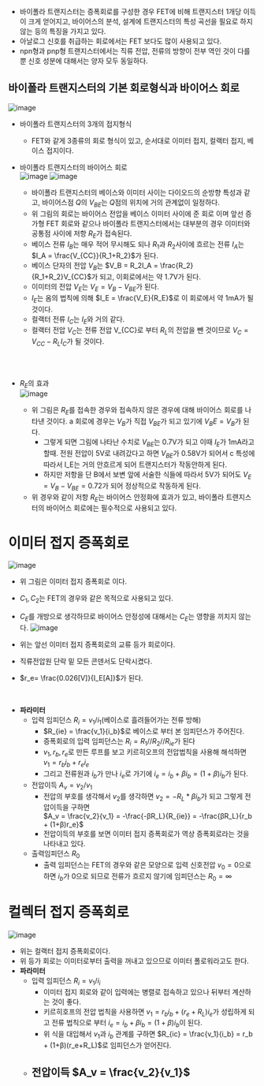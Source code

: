 - 바이폴라 트랜지스터는 증폭회로를 구성한 경우 FET에 비해 트랜지스터 1개당 이득이 크게 얻어지고, 바이어스의 분석, 설계에 트랜지스터의 특성 곡선을 필요로 하지 않는 등의 특징을 가지고 있다.
- 아날로그 신호를 취급하는 회로에서는 FET 보다도 많이 사용되고 있다.
- npn형과 pnp형 트랜지스터에서는 직류 전압, 전류의 방향이 전부 역인 것이 다를 뿐 신호 성분에 대해서는 양자 모두 동일하다.


## 바이폴라 트랜지스터의 기본 회로형식과 바이어스 회로
![image](https://github.com/user-attachments/assets/c8c739c3-669b-4ec2-b7e1-b6e4893e0bf4)

- 바이폴라 트랜지스터의 3개의 접지형식
  - FET와 같게 3종류의 회로 형식이 있고, 순서대로 이미터 접지, 컬랙터 접지, 베이스 접지이다.
- 바이폴라 트랜지스터의 바이어스 회로<br>
![image](https://github.com/user-attachments/assets/348319ce-10ad-4c32-aa88-094803017a9a)
![image](https://github.com/user-attachments/assets/2b9d924d-561a-4d95-84f0-234c4b127291)

  - 바이폴라 트랜지스터의 베이스와 이미터 사이는 다이오드의 순방향 특성과 같고, 바이어스점 $Q$의 $V_{BE}$는 $Q$점의 위치에 거의 관계없이 일정하다.
  - 위 그림의 회로는 바이어스 전압을 베이스 이미터 사이에 준 회로 이며 앞선 증가형 FET 회로와 같으나 바이폴라 트랜지스터에서는 대부분의 경우 이미터와 공통점 사이에 저항 $R_E$가 접속된다.
  - 베이스 전류 $I_B$는 매우 적어 무시해도 되나 $R_1$과 $R_2$사이에 흐르는 전류 $I_A$는<br> $I_A = \frac{V_{CC}}{R_1+R_2}$가 된다.
  - 베이스 단자의 전압 $V_B$는 $V_B = R_2I_A = \frac{R_2}{R_1+R_2}V_{CC}$가 되고, 이회로에서는 약 1.7V가 된다.
  - 이미터의 전압 $V_E$는 $V_E = V_B - V_{BE}$가 된다.
  - $I_E$는 옴의 법칙에 의해 $I_E = \frac{V_E}{R_E}$로 이 회로에서 약 1mA가 될 것이다.
  - 컬랙터 전류 $I_C$는 $I_E$와 거의 같다.
  - 컬랙터 전압 $V_C$는 전류 전압 V_{CC}로 부터 $R_L$의 전압을 뺀 것이므로 $V_C = V_{CC} - R_LI_C$가 될 것이다.

<br>
<br>

- $R_E$의 효과<br>
![image](https://github.com/user-attachments/assets/cf1d70a9-b4c3-4d86-beef-58e6649ed292)

  - 위 그림은 $R_E$를 접속한 경우와 접속하지 않은 경우에 대해 바이어스 회로를 나타낸 것이다. a 회로에 경우는 $V_B$가 직접 $V_{BE}$가 되고 있기에 $V_BE = V_B$가 된다.
    - 그렇게 되면 그림에 나타난 수치로 $V_{BE}$는 0.7V가 되고 이때 $I_E$가 1mA라고 할때. 전원 전압이 5V로 내려갔다고 하면 $V_{BE}$가 0.58V가 되어서 c 특성에 따라서 I_E는 거의 안흐르게 되어 트랜지스터가 작동안하게 된다.
    - 하지만 저항을 단 B에서 보변 앞에 서술한 식들에 따라서 5V가 되어도 $V_E = V_B - V_{BE} = 0.72$가 되어 정상적으로 작동하게 된다.
  - 위 경우와 같이 저항 $R_E$는 바이어스 안정화에 효과가 있고, 바이폴라 트랜지스터의 바이어스 회로에는 필수적으로 사용되고 있다.

# 이미터 접지 증폭회로
![image](https://github.com/user-attachments/assets/892718f9-8d90-4c5d-b7db-023d080094e0)

- 위 그림은 이미터 접지 증폭회로 이다.
- $C_1, C_2$는 FET의 경우와 같은 목적으로 사용되고 있다.
- $C_E$를 개방으로 생각하므로 바이어스 안정성에 대해서는 $C_E$는 영향을 끼치지 않는다.
![image](https://github.com/user-attachments/assets/64dac7bb-ab77-459e-9c6e-1681c1ec0c9c)

- 위는 앞선 이미터 접지 증폭회로의 교류 등가 회로이다.
- 직류전압원 단락 밑 모든 콘덴서도 단락시켰다.
- $r_e= \frac{0.026[V]}{I_E[A]}$가 된다.
<br>

- **파라미터**
  - 입력 임피던스 $R_i = v_1/i_1$(베이스로 흘려들어가는 전류 방해)
    - $R_{ie} = \frac{v_1}{i_b}$로 베이스로 부터 본 임피던스가 주어진다.
    - 증폭회로의 입력 임피던스는 $R_i = R_1 // R_2 // R_{ie}$가 된다
    - $v_1, r_b, r_e$로 만든 루프를 보고 키르히오프의 전압법칙을 사용해 해석하면 $v_1 = r_bi_b + r_ei_e$
    - 그리고 전류원과 $i_b$가 만나 $i_e$로 가기에 $i_e = i_b + βi_b = (1+β)i_b$가 된다.
  - 전압이득 $A_v = v_2/v_1$
    - 전압의 부호를 생각해서 $v_2$를 생각하면 $v_2 = -R_L * βi_b$가 되고 그렇게 전압이득을 구하면 <br> $A_v = \frac{v_2}{v_1} = -\frac{-βR_L}{R_{ie}} = -\frac{βR_L}{r_b + (1+β)r_e}$
    - 전압이득의 부호를 보면 이미터 접지 증폭회로가 역상 증폭회로라는 것을 나타내고 있다.
  - 출력임피던스 $R_0$
    - 출력 임피던스는 FET의 경우와 같은 모양으로 입력 신호전압 $v_0 = 0$으로 하면 $i_b$가 0으로 되므로 전류가 흐르지 않기에 임피던스는 $R_0 = ∞$
   

# 컬렉터 접지 증폭회로
![image](https://github.com/user-attachments/assets/ba1ef836-909d-499f-9653-d3335395195a)
- 위는 컬랙터 접지 증폭회로이다.
- 위 등가 회로는 이미터로부터 출력을 꺼내고 있으므로 이미터 폴로워라고도 한다.
- **파라미터**
  - 입력 임피던스 $R_i = v_1/i_i$
    - 이미터 접지 회로와 같이 입력에는 병렬로 접속하고 있으나 뒤부터 계산하는 것이 좋다.
    - 키르히호프의 전압 법칙을 사용하면 $v_1 = r_bi_b + (r_e + R_L)i_e$가 성립하게 되고 전류 법칙으로 부터 $i_e = i_b + βi_b = (1+β)i_b$이 된다.
    - 위 식을 대입해서 $v_1$과 $i_b$ 관계를 구하면 $R_{ic} = \frac{v_1}{i_b} = r_b + (1+β)(r_e+R_L)$로 임피던스가 얻어진다.
  - 전압이득 $A_v = \frac{v_2}{v_1}$
    - 
